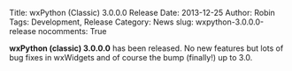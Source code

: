 Title: wxPython (Classic) 3.0.0.0 Release
Date: 2013-12-25
Author: Robin
Tags: Development, Release
Category: News
slug: wxpython-3.0.0.0-release
nocomments: True

**wxPython (classic) 3.0.0.0** has been released.  No new features but lots of 
bug fixes in wxWidgets and of course the bump (finally!) up to 3.0.

